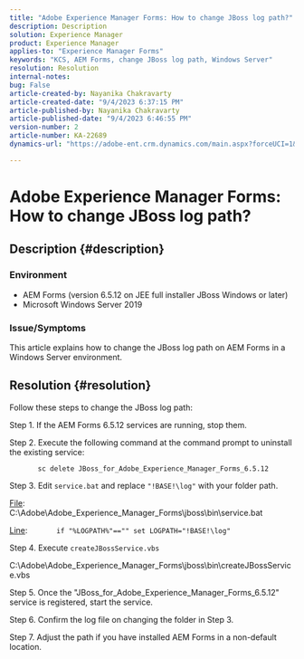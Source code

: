 ```yaml
---
title: "Adobe Experience Manager Forms: How to change JBoss log path?"
description: Description
solution: Experience Manager
product: Experience Manager
applies-to: "Experience Manager Forms"
keywords: "KCS, AEM Forms, change JBoss log path, Windows Server"
resolution: Resolution
internal-notes: 
bug: False
article-created-by: Nayanika Chakravarty
article-created-date: "9/4/2023 6:37:15 PM"
article-published-by: Nayanika Chakravarty
article-published-date: "9/4/2023 6:46:55 PM"
version-number: 2
article-number: KA-22689
dynamics-url: "https://adobe-ent.crm.dynamics.com/main.aspx?forceUCI=1&pagetype=entityrecord&etn=knowledgearticle&id=0f89b20c-524b-ee11-be6e-6045bd0067ea"

---
```

# Adobe Experience Manager Forms: How to change JBoss log path?

## Description {#description}


### Environment

- AEM Forms (version 6.5.12 on JEE full installer JBoss Windows or later)
- Microsoft Windows Server 2019


### Issue/Symptoms

This article explains how to change the JBoss log path on AEM Forms in a Windows Server environment.


## Resolution {#resolution}


Follow these steps to change the JBoss log path:

Step 1. If the AEM Forms 6.5.12 services are running, stop them.

Step 2. Execute the following command at the command prompt to uninstall the existing service:

`       sc delete JBoss_for_Adobe_Experience_Manager_Forms_6.5.12`

Step 3. Edit `service.bat` and replace `"!BASE!\log"` with your folder path.

<u>File</u>:
            C:\Adobe\Adobe_Experience_Manager_Forms\jboss\bin\service.bat

<u>Line</u>:
            `if "%LOGPATH%"=="" set LOGPATH="!BASE!\log"`

Step 4. Execute `createJBossService.vbs`

C:\Adobe\Adobe_Experience_Manager_Forms\jboss\bin\createJBossService.vbs

Step 5. Once the "JBoss_for_Adobe_Experience_Manager_Forms_6.5.12" service is registered, start the service.

Step 6. Confirm the log file on changing the folder in Step 3.

Step 7. Adjust the path if you have installed AEM Forms in a non-default location.
